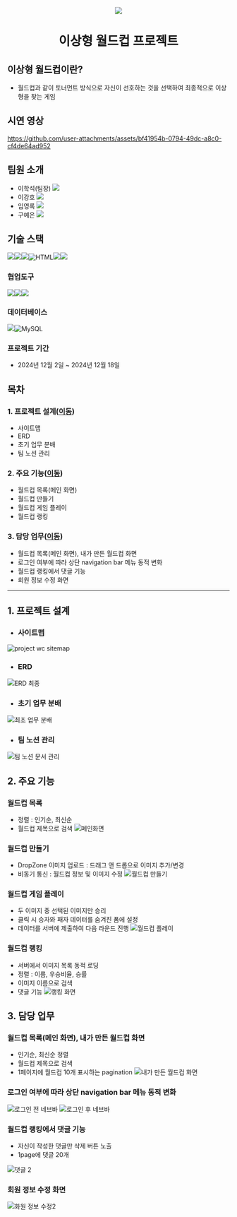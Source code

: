 <p align="center">
  <img src="https://github.com/user-attachments/assets/042778ff-b7ff-48e0-9442-fdee3f957e68">
</p>
<h1 align="center">
  이상형 월드컵 프로젝트
</h1>

## 이상형 월드컵이란?
- 월드컵과 같이 토너먼트 방식으로 자신이 선호하는 것을 선택하여 최종적으로 이상형을 찾는 게임
## 시연 영상
https://github.com/user-attachments/assets/bf41954b-0794-49dc-a8c0-cf4de64ad952
## 팀원 소개
- 이학석(팀장) [<img src="https://img.shields.io/badge/Git-이학석-red?logo=GITHUb">](https://github.com/HSLee1013)
- 이강호 [<img src="https://img.shields.io/badge/Git-이강호-green?logo=GITHUb">](https://github.com/LeeKangHo1) 
- 임영록 [<img src="https://img.shields.io/badge/Git-임영록-blue?logo=GITHUb">](https://github.com/Young14482) 
- 구예은 [<img src="https://img.shields.io/badge/Git-구예은-orange?logo=GITHUb">](https://github.com/goho11)
## 기술 스택
<img src="https://img.shields.io/badge/java-%23ED8B00.svg?style=for-the-badge&logo=openjdk&logoColor=white"><img src="https://img.shields.io/badge/springboot-6DB33F?style=for-the-badge&logo=springboot&logoColor=white"><img src="https://img.shields.io/badge/gradle-02303A?style=for-the-badge&logo=gradle&logoColor=white"><img src="https://img.shields.io/badge/HTML-E34F26?style=for-the-badge&logo=html5&logoColor=white" alt="HTML" /><img src="https://img.shields.io/badge/css-1572B6?style=for-the-badge&logo=css&logoColor=white"><img src="https://img.shields.io/badge/javascript-F7DF1E?style=for-the-badge&logo=javascript&logoColor=white">
### 협업도구
<img src="https://img.shields.io/badge/git-F05032?style=for-the-badge&logo=git&logoColor=white"><img src="https://img.shields.io/badge/slack-4A154B?style=for-the-badge&logo=slack&logoColor=white"><img src="https://img.shields.io/badge/notion-000000?style=for-the-badge&logo=notion&logoColor=white">

### 데이터베이스
<img src="https://img.shields.io/badge/H2-FF4000?style=for-the-badge&logo=H2&logoColor=white"><img src="https://img.shields.io/badge/MySQL-4479A1?style=for-the-badge&logo=mysql&logoColor=white" alt="MySQL"/>
### 프로젝트 기간
- 2024년 12월 2일 ~ 2024년 12월 18일
## 목차
### 1. 프로젝트 설계([이동](#1-프로젝트-설계))
- 사이트맵
- ERD
- 초기 업무 분배
- 팀 노션 관리
### 2. 주요 기능([이동](#2-주요-기능))
- 월드컵 목록(메인 화면)
- 월드컵 만들기
- 월드컵 게임 플레이
- 월드컵 랭킹
### 3. 담당 업무([이동](#3-담당-업무))
- 월드컵 목록(메인 화면), 내가 만든 월드컵 화면
- 로그인 여부에 따라 상단 navigation bar 메뉴 동적 변화
- 월드컵 랭킹에서 댓글 기능
- 회원 정보 수정 화면
---
## 1. 프로젝트 설계
- ### 사이트맵
![project wc sitemap](https://github.com/user-attachments/assets/93af0014-58a7-41a7-ad10-0bde83dbc40a)

- ### ERD
![ERD 최종](https://github.com/user-attachments/assets/4d2e82e9-ba59-4949-902e-a9d1f3b038b4)

- ### 초기 업무 분배
![최초 업무 분배](https://github.com/user-attachments/assets/4bf1e7fc-6d6a-44f7-93ea-7e6ecbb8334a)

- ### 팀 노션 관리
![팀 노션 문서 관리](https://github.com/user-attachments/assets/806f2e39-e107-4d31-a123-ff465c173ddf)

## 2. 주요 기능
### 월드컵 목록 
- 정렬 : 인기순, 최신순 
- 월드컵 제목으로 검색
![메인화면](https://github.com/user-attachments/assets/545aa253-e130-475d-9323-6297b974b4f4)

### 월드컵 만들기
- DropZone 이미지 업로드 : 드래그 앤 드롭으로 이미지 추가/변경
- 비동기 통신 : 월드컵 정보 및 이미지 수정
![월드컵 만들기](https://github.com/user-attachments/assets/2123b601-09e7-45b5-b517-fdb8fd0a8800)

### 월드컵 게임 플레이
- 두 이미지 중 선택된 이미지만 승리
- 클릭 시 승자와 패자 데이터를 숨겨진 폼에 설정
- 데이터를 서버에 제출하여 다음 라운드 진행
![월드컵 플레이](https://github.com/user-attachments/assets/c4a02b85-79dc-4948-a8b5-87b89e4d2d3a)

### 월드컵 랭킹
- 서버에서 이미지 목록 동적 로딩
- 정렬 : 이름, 우승비율, 승률
- 이미지 이름으로 검색
- 댓글 기능
![랭킹 화면](https://github.com/user-attachments/assets/ec218b12-5c88-4ca5-8467-a38e116f710a)

## 3. 담당 업무
### 월드컵 목록(메인 화면), 내가 만든 월드컵 화면
- 인기순, 최신순 정렬
- 월드컵 제목으로 검색
- 1페이지에 월드컵 10개 표시하는 pagination
![내가 만든 월드컵 화면](https://github.com/user-attachments/assets/d63a1b09-cc5d-40ae-b619-2e5649fa4705)

### 로그인 여부에 따라 상단 navigation bar 메뉴 동적 변화
![로그인 전 네브바](https://github.com/user-attachments/assets/f7e350c6-3b8d-4002-9cca-9f3bd9cd1d73)
![로그인 후 네브바](https://github.com/user-attachments/assets/942351b9-6e6c-43c3-be2b-6d357c621b23)

### 월드컵 랭킹에서 댓글 기능
- 자신이 작성한 댓글만 삭제 버튼 노출
- 1page에 댓글 20개

![댓글 2](https://github.com/user-attachments/assets/cc1ab7f9-f715-4e7d-839f-7ea1c946d83b)

### 회원 정보 수정 화면
![화원 정보 수정2](https://github.com/user-attachments/assets/7db83503-5c10-460e-bc28-12dae1cfff96)

